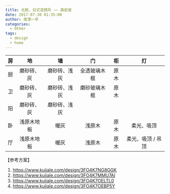 ```yaml
---
title: 北欧、日式混搭风 —— 森岩居
date: 2017-07-30 01:35:00
author: 南漂一卒
categories:
  - Other
tags:
  - design
  - home
---
```


| 房  |     地     |      墙      |      门      |  柜  |        灯         |
| :-: | :--------: | :----------: | :----------: | :--: | :---------------: |
| 厨  | 磨砂砖、灰 | 磨砂砖、浅灰 | 全透玻璃木框 | 原木 |                   |
| 卫  | 磨砂砖、灰 | 磨砂砖、浅灰 | 磨砂玻璃木框 | 原木 |                   |
| 阳  | 磨砂砖、灰 | 磨砂砖、浅灰 |              |      |                   |
| 卧  | 浅原木地板 |     暖灰     |    浅原木    | 原木 |    柔光、吸顶     |
| 厅  | 浅原木地板 |     暖灰     |    浅原木    | 原木 | 柔光、吸顶 / 吊顶 |

【参考方案】

1.  https://www.kujiale.com/design/3FO4K7NG8GGK
2.  https://www.kujiale.com/design/3FO4K7MMU7AI
3.  https://www.kujiale.com/design/3FO4K7OELTL0
4.  https://www.kujiale.com/design/3FO4K7OEBP5Y
